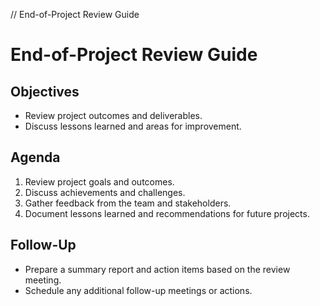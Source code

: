 // End-of-Project Review Guide
# End-of-Project Review Guide

## Objectives
- Review project outcomes and deliverables.
- Discuss lessons learned and areas for improvement.

## Agenda
1. Review project goals and outcomes.
2. Discuss achievements and challenges.
3. Gather feedback from the team and stakeholders.
4. Document lessons learned and recommendations for future projects.

## Follow-Up
- Prepare a summary report and action items based on the review meeting.
- Schedule any additional follow-up meetings or actions.